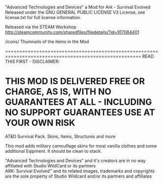 "Advanced Technologies and Devices" a Mod for Ark - Survival Evolved<br>
Released under the GNU GENERAL PUBLIC LICENSE V3 License, see license.txt for full license information.

Released via the STEAM Workshop<br>
http://steamcommunity.com/sharedfiles/filedetails/?id=917084401

/icons/		Thumnails of the items in the Mod<br>

======================================================================================================
READ THIS FIRST - DISCLAIMER:

THIS MOD IS DELIVERED FREE OR CHARGE, AS IS, WITH NO GUARANTEES AT ALL - INCLUDING NO SUPPORT GUARANTEES
USE AT YOUR OWN RISK
======================================================================================================

AT&D Survival Pack. Skins, Items, Structures and more

This mod adds military camouflage skins for most vanilla clothes and some additional Eqipment.
It should be clean to stack.

"Advanced Technologies and Devices" and it's creators are in no way affiliated with Studio WildCard or its partners<br>
ARK: Survival Evolved™ and its related images, trademarks and copyrights are the sole property of Studio Wildcard and/or its partners and affiliates

